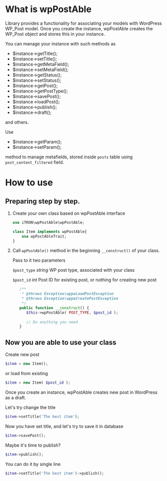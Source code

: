 # What is wpPostAble

Library provides a functionality for associating your models with WordPress WP_Post model.
Once you create the instance, wpPostAble creates the WP_Post object and stores this in your instance.

You can manage your instance with such methods as

- $instance->getTitle();
- $instance->setTitle();
- $instance->getMetaField();
- $instance->setMetaField();
- $instance->getStatus();
- $instance->setStatus();
- $instance->getPost();
- $instance->getPostType();
- $instance->savePost();
- $instance->loadPost();
- $instance->publish();
- $instance->draft();

and others.

Use 

- $instance->getParam();
- $instance->setParam();

method to manage metafields, stored inside `posts` table using `post_content_filtered` field.

# How to use
## Preparing step by step.

1. Create your own class based on wpPostAble interface

    ```php
    use iTRON\wpPostAble\wpPostAble;
    
    class Item implements wpPostAble{
        use wpPostAbleTrait;
    }
    ```

2. Call `wpPostAble()` method in the beginning `__construct()` of your class.

   Pass to it two parameters

   `$post_type` _string_ WP post type, associated with your class

   `$post_id`   _int_    Post ID for existing post, or nothing for creating new post

   ```php
      /**
       * @throws Exception\wppaLoadPostException
       * @throws Exception\wppaCreatePostException
       */
      public function __construct() {
         $this->wpPostAble( POST_TYPE, $post_id );
         
         // Do anything you need
      }
   ```

## Now you are able to use your class

Create new post

```php
$item = new Item();
```

or load from existing

```php
$item = new Item( $post_id );
```


Once you create an instance, wpPostAble creates new post in WordPress as a draft.

Let's try change the title
```php
$item->setTitle('The best item');
```
Now you have set title, and let's try to save it in database
```php
$item->savePost();
```

Maybe it's time to publish?
```php
$item->publish();
```

You can do it by single line
```php
$item->setTitle('The best item')->publish();
```
